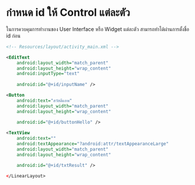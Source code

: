 
# กำหนด id ให้ Control แต่ละตัว

ในการควบคุมการทำงานของ User Interface หรือ Widget แต่ละตัว สามารถทำได้ผ่านการตั้งชื่อ id ก่อน 

```xml
<!-- Resources/layout/activity_main.xml -->

<EditText
    android:layout_width="match_parent"
    android:layout_height="wrap_content"
    android:inputType="text" 
    
    android:id="@+id/inputName" />

<Button
    android:text="สวัสดีแอพ"
    android:layout_width="match_parent"
    android:layout_height="wrap_content"
    
    android:id="@+id/buttonHello" />

<TextView
    android:text=""
    android:textAppearance="?android:attr/textAppearanceLarge"
    android:layout_width="match_parent"
    android:layout_height="wrap_content"

    android:id="@+id/txtResult" />

</LinearLayout>
```